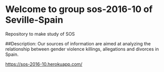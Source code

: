 # Welcome to group sos-2016-10 of Seville-Spain
Repository to make study of SOS

##Description:
Our sources of information are aimed at analyzing the relationship between gender violence killings, allegations and divorces in Spain.

https://sos-2016-10.herokuapp.com/
